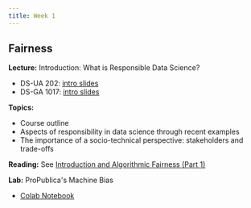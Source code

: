 ```yaml
---
title: Week 1
---
```


## Fairness

**Lecture:** Introduction: What is Responsible Data Science?

* DS-UA 202: [intro slides](../../../assets/1_intro_202.pdf)
* DS-GA 1017: [intro slides](../../../assets/1_Intro_1017.pdf)

**Topics:**

* Course outline
* Aspects of responsibility in data science through recent examples
* The importance of a socio-technical perspective: stakeholders and trade-offs

**Reading:** See [Introduction and Algorithmic Fairness (Part 1)](../../../assets/fairness_reader_weeks1&2.pdf)

**Lab:** ProPublica's Machine Bias

* [Colab Notebook](https://colab.research.google.com/drive/1dk2RPClwpaiYYdivJvk95DP_af1AovHd?usp=sharing)

